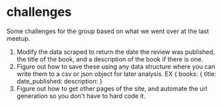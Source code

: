 # challenges
Some challenges for the group based on what we went over at the last meetup. 

1. Modify the data scraped to return the date the review was published, the title of the book, and a description of the book if there is one.
2. Figure out how to save these using any data structure where you can write them to a csv or json object for later analysis.
  EX { books: { title:
                date_published:
                description: 
                }
 3. Figure out how to get other pages of the site, and automate the url generation so you don't have to hard code it.
 
 
